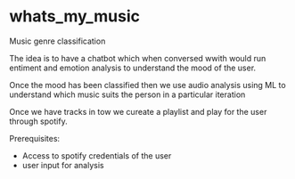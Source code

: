 # whats_my_music
Music genre classification

The idea is to have a chatbot which when conversed wwith would run entiment and emotion analysis to understand the mood of the user. 

Once the mood has been classified then we use audio analysis using ML to understand which music suits the person in a particular iteration

Once we have tracks in tow we cureate a playlist and play for the user through spotify. 

Prerequisites:
- Access to spotify credentials of the user
- user input for analysis
